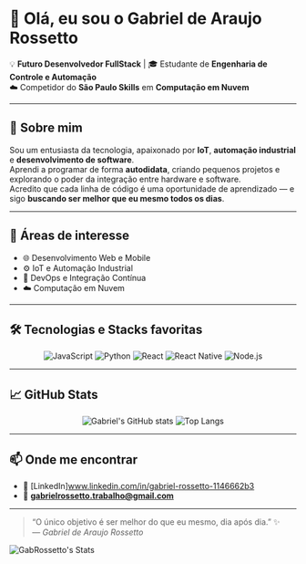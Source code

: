 # 👋 Olá, eu sou o Gabriel de Araujo Rossetto  

💡 **Futuro Desenvolvedor FullStack** | 🎓 Estudante de **Engenharia de Controle e Automação**  
☁️ Competidor do **São Paulo Skills** em **Computação em Nuvem**  

---

## 🚀 Sobre mim
Sou um entusiasta da tecnologia, apaixonado por **IoT**, **automação industrial** e **desenvolvimento de software**.  
Aprendi a programar de forma **autodidata**, criando pequenos projetos e explorando o poder da integração entre hardware e software.  
Acredito que cada linha de código é uma oportunidade de aprendizado — e sigo **buscando ser melhor que eu mesmo todos os dias**.  

---

## 🧠 Áreas de interesse
- 🌐 Desenvolvimento Web e Mobile  
- ⚙️ IoT e Automação Industrial  
- 🐳 DevOps e Integração Contínua  
- ☁️ Computação em Nuvem  

---

## 🛠️ Tecnologias e Stacks favoritas
<div align="center">

![JavaScript](https://img.shields.io/badge/JavaScript-F7DF1E?style=for-the-badge&logo=javascript&logoColor=000)
![Python](https://img.shields.io/badge/Python-3776AB?style=for-the-badge&logo=python&logoColor=fff)
![React](https://img.shields.io/badge/React-61DAFB?style=for-the-badge&logo=react&logoColor=000)
![React Native](https://img.shields.io/badge/React_Native-20232A?style=for-the-badge&logo=react&logoColor=61DAFB)
![Node.js](https://img.shields.io/badge/Node.js-43853D?style=for-the-badge&logo=node.js&logoColor=white)

</div>

---

## 📈 GitHub Stats
<div align="center">

![Gabriel's GitHub stats](https://github-readme-stats.vercel.app/api?username=GABRIELAROSSETTO&show_icons=true&theme=tokyonight)
![Top Langs](https://github-readme-stats.vercel.app/api/top-langs/?username=GABRIELAROSSETTO&layout=compact&theme=tokyonight)

</div>

---

## 📫 Onde me encontrar
- 💼 [LinkedIn]www.linkedin.com/in/gabriel-rossetto-1146662b3 
- 📧 **gabrielrossetto.trabalho@gmail.com**   

---

> “O único objetivo é ser melhor do que eu mesmo, dia após dia.” ✨  
> — *Gabriel de Araujo Rossetto*


![GabRossetto's Stats](https://github-readme-stats.vercel.app/api?username=GabRossetto&theme=tokyonight&show_icons=true&hide_border=false&count_private=true) 
